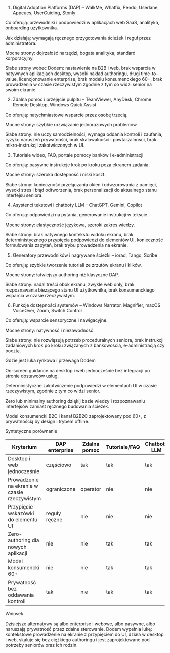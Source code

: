 1) Digital Adoption Platforms (DAP) – WalkMe, Whatfix, Pendo, Userlane, Appcues, UserGuiding, Stonly

Co oferują: przewodniki i podpowiedzi w aplikacjach web SaaS, analityka, onboarding użytkownika.

Jak działają: wymagają ręcznego przygotowania ścieżek i reguł przez administratora.

Mocne strony: dojrzałość narzędzi, bogata analityka, standard korporacyjny.

Słabe strony wobec Dodem: nastawienie na B2B i web, brak wsparcia w natywnych aplikacjach desktop, wysoki nakład authoringu, długi time-to-value, licencjonowanie enterprise, brak modelu konsumenckiego 60+, brak prowadzenia w czasie rzeczywistym zgodnie z tym co widzi senior na swoim ekranie.

2) Zdalna pomoc i przejęcie pulpitu – TeamViewer, AnyDesk, Chrome Remote Desktop, Windows Quick Assist

Co oferują: natychmiastowe wsparcie przez osobę trzecią.

Mocne strony: szybkie rozwiązanie jednorazowych problemów.

Słabe strony: nie uczy samodzielności, wymaga oddania kontroli i zaufania, ryzyko naruszeń prywatności, brak skalowalności i powtarzalności, brak mikro-instrukcji zakotwiczonych w UI.

3) Tutoriale wideo, FAQ, portale pomocy banków i e-administracji

Co oferują: pasywne instrukcje krok po kroku poza ekranem zadania.

Mocne strony: szeroka dostępność i niski koszt.

Słabe strony: konieczność przełączania okien i odwzorowania z pamięci, wysoki stres i błąd odtworzenia, brak personalizacji do aktualnego stanu interfejsu seniora.

4) Asystenci tekstowi i chatboty LLM – ChatGPT, Gemini, Copilot

Co oferują: odpowiedzi na pytania, generowanie instrukcji w tekście.

Mocne strony: elastyczność językowa, szeroki zakres wiedzy.

Słabe strony: brak natywnego kontekstu widoku ekranu, brak deterministycznego przypięcia podpowiedzi do elementów UI, konieczność formułowania zapytań, brak trybu prowadzenia na ekranie.

5) Generatory przewodników i nagrywane ścieżki – iorad, Tango, Scribe

Co oferują: szybkie tworzenie tutoriali ze zrzutów ekranu i klików.

Mocne strony: łatwiejszy authoring niż klasyczne DAP.

Słabe strony: nadal treści obok ekranu, zwykle web only, brak rozpoznawania bieżącego stanu UI użytkownika, brak konsumenckiego wsparcia w czasie rzeczywistym.

6) Funkcje dostępności systemów – Windows Narrator, Magnifier, macOS VoiceOver, Zoom, Switch Control

Co oferują: wsparcie sensoryczne i nawigacyjne.

Mocne strony: natywność i niezawodność.

Słabe strony: nie rozwiązują potrzeb proceduralnych seniora, brak instrukcji zadaniowych krok po kroku związanych z bankowością, e-administracją czy pocztą.

Gdzie jest luka rynkowa i przewaga Dodem

On-screen guidance na desktop i web jednocześnie bez integracji po stronie dostawców usług.

Deterministyczne zakotwiczenie podpowiedzi w elementach UI w czasie rzeczywistym, zgodnie z tym co widzi senior.

Zero lub minimalny authoring dziękij bazie wiedzy i rozpoznawaniu interfejsów zamiast ręcznego budowania ścieżek.

Model konsumencki B2C i kanał B2B2C zaprojektowany pod 60+, z prywatnością by design i trybem offline.

Syntetyczne porównanie

| Kryterium                                    | DAP enterprise  | Zdalna pomoc | Tutoriale/FAQ | Chatboty LLM | iorad/Tango | Dostępność OS | Dodem |
| -------------------------------------------- | --------------- | ------------ | ------------- | ------------ | ----------- | ---------------- | ----- |
| Desktop i web jednocześnie                  | częściowo     | tak          | tak           | tak          | gł. web    | tak              | tak   |
| Prowadzenie na ekranie w czasie rzeczywistym | ograniczone     | operator     | nie           | nie          | nie         | nie              | tak   |
| Przypięcie wskazówki do elementu UI        | reguły ręczne | nie          | nie           | nie          | nie         | nie              | tak   |
| Zero-authoring dla nowych aplikacji          | nie             | nie          | tak           | tak          | częściowo | n.d.             | tak   |
| Model konsumencki 60+                        | nie             | nie          | tak           | tak          | tak         | tak              | tak   |
| Prywatność bez oddawania kontroli          | tak             | nie          | tak           | tak          | tak         | tak              | tak   |

Wniosek

Dzisiejsze alternatywy są albo enterprise i webowe, albo pasywne, albo naruszają prywatność przez zdalne sterowanie. Dodem wypełnia lukę: kontekstowe prowadzenie na ekranie z przypięciem do UI, działa w desktop i web, skaluje się bez ciężkiego authoringu i jest zaprojektowane pod potrzeby seniorów oraz ich rodzin.
